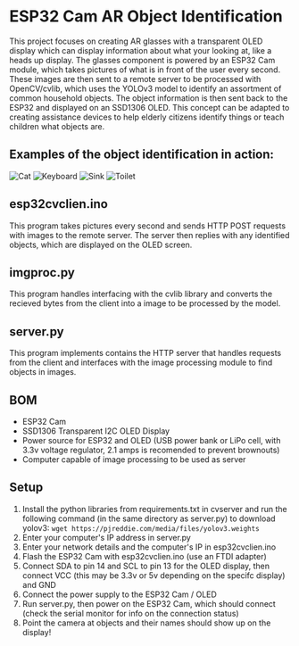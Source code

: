 # ESP32 Cam AR Object Identification
This project focuses on creating AR glasses with a transparent OLED display which can display information about what your looking at, like a heads up display. The glasses component is powered by an ESP32 Cam module, which takes pictures of what is in front of the user every second. These images are then sent to a remote server to be processed with OpenCV/cvlib, which uses the YOLOv3 model to identify an assortment of common household objects. The object information is then sent back to the ESP32 and displayed on an SSD1306 OLED. This concept can be adapted to creating assistance devices to help elderly citizens identify things or teach children what objects are.


## Examples of the object identification in action:
![Cat](images/cat.jpeg)
![Keyboard](images/keyboard.jpeg)
![Sink](images/sink.jpeg)
![Toilet](images/toilet.jpeg)

## esp32cvclien.ino
This program takes pictures every second and sends HTTP POST requests with images to the remote server. The server then replies with any identified objects, which are displayed on the OLED screen.

## imgproc.py
This program handles interfacing with the cvlib library and converts the recieved bytes from the client into a image to be processed by the model.

## server.py
This program implements contains the HTTP server that handles requests from the client and interfaces with the image processing module to find objects in images.

## BOM
- ESP32 Cam
- SSD1306 Transparent I2C OLED Display
- Power source for ESP32 and OLED (USB power bank or LiPo cell, with 3.3v voltage regulator, 2.1 amps is recomended to prevent brownouts)
- Computer capable of image processing to be used as server

## Setup 
1. Install the python libraries from requirements.txt in cvserver and run the following command (in the same directory as server.py) to download yolov3: `wget https://pjreddie.com/media/files/yolov3.weights`
2. Enter your computer's IP address in server.py
3. Enter your network details and the computer's IP in esp32cvclien.ino
4. Flash the ESP32 Cam with esp32cvclien.ino (use an FTDI adapter)
5. Connect SDA to pin 14 and SCL to pin 13 for the OLED display, then connect VCC (this may be 3.3v or 5v depending on the specifc display) and GND 
6. Connect the power supply to the ESP32 Cam / OLED
7. Run server.py, then power on the ESP32 Cam, which should connect (check the serial monitor for info on the connection status)
8. Point the camera at objects and their names should show up on the display!
